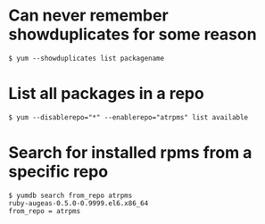 # Can never remember showduplicates for some reason

    $ yum --showduplicates list packagename

# List all packages in a repo

    $ yum --disablerepo="*" --enablerepo="atrpms" list available

# Search for installed rpms from a specific repo

    $ yumdb search from_repo atrpms
    ruby-augeas-0.5.0-0.9999.el6.x86_64
    from_repo = atrpms

